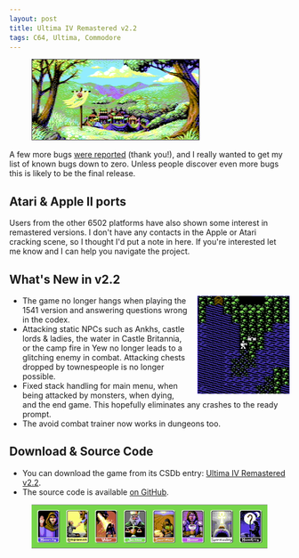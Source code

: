 ```yaml
---
layout: post
title: Ultima IV Remastered v2.2
tags: C64, Ultima, Commodore
---
```


<figure>
    <a href="/images/u4-intro-3.png"><img src="/images/u4-intro-3.png" alt="Ultima IV Remastered" style="border: 1px solid #444;"></a>
</figure>


A few more bugs [were reported](http://www.lemon64.com/forum/viewtopic.php?p=670851#670851) (thank you!), and I really wanted to get my list of known bugs down to zero. Unless people discover even more bugs this is likely to be the final release.


## Atari & Apple II ports

Users from the other 6502 platforms have also shown some interest in remastered versions. I don't have any contacts in the Apple or Atari cracking scene, so I thought I'd put a note in here. If you're interested let me know and I can help you navigate the project.


## What's New in v2.2

<img src="/images/u4-magincia.png" alt="Outside Magincia" style="float:right; margin-left: 1em;">

* The game no longer hangs when playing the 1541 version and answering questions wrong in the codex.
* Attacking static NPCs such as Ankhs, castle lords & ladies, the water in Castle Britannia, or the camp fire in Yew no longer leads to a glitching enemy in combat. Attacking chests dropped by townespeople is no longer possible.
* Fixed stack handling for main menu, when being attacked by monsters, when dying, and the end game. This hopefully eliminates any crashes to the ready prompt.
* The avoid combat trainer now works in dungeons too.


## Download & Source Code

* You can download the game from its CSDb entry: [Ultima IV Remastered v2.2](http://csdb.dk/release/index.php?id=137951).
* The source code is available [on GitHub](https://github.com/MagerValp/u4remastered).


<figure>
    <img src="/images/u4-cards.png" alt="Ultima IV Remastered">
</figure>
